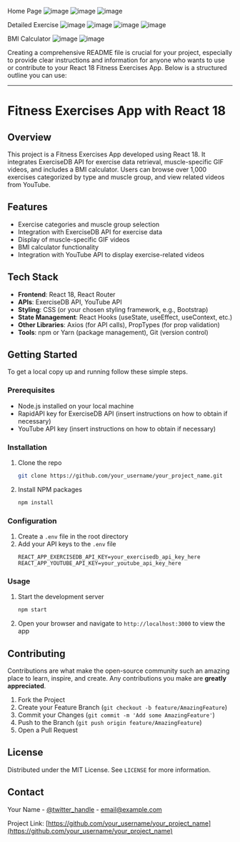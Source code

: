 Home Page
![image](https://github.com/HarshitAnchan/FitFrenzy/assets/88927163/3b6bdee9-5b4a-438e-8874-2f050e123738)
![image](https://github.com/HarshitAnchan/FitFrenzy/assets/88927163/7aa2e49c-04f5-408f-8252-9c59c1880e5c)
![image](https://github.com/HarshitAnchan/FitFrenzy/assets/88927163/66dcd805-afa0-419e-9c15-c2da772f3329)

Detailed Exercise
![image](https://github.com/HarshitAnchan/FitFrenzy/assets/88927163/c66bd573-37ca-42dd-b152-c2bb04f13d7c)
![image](https://github.com/HarshitAnchan/FitFrenzy/assets/88927163/4b8c9a51-2c97-4ea2-aad4-a912fde0a605)
![image](https://github.com/HarshitAnchan/FitFrenzy/assets/88927163/536a2ff3-2d70-4c66-801e-dbcbf6734541)
![image](https://github.com/HarshitAnchan/FitFrenzy/assets/88927163/287a0715-4725-40e2-a795-c38c75f960dd)

BMI Calculator
![image](https://github.com/HarshitAnchan/FitFrenzy/assets/88927163/649e309b-17b5-4ec8-be04-b185492fe753)
![image](https://github.com/HarshitAnchan/FitFrenzy/assets/88927163/3e441ce7-5f28-458d-9776-238a52992df7)

Creating a comprehensive README file is crucial for your project, especially to provide clear instructions and information for anyone who wants to use or contribute to your React 18 Fitness Exercises App. Below is a structured outline you can use:

---

# Fitness Exercises App with React 18

## Overview
This project is a Fitness Exercises App developed using React 18. It integrates ExerciseDB API for exercise data retrieval, muscle-specific GIF videos, and includes a BMI calculator. Users can browse over 1,000 exercises categorized by type and muscle group, and view related videos from YouTube.

## Features
- Exercise categories and muscle group selection
- Integration with ExerciseDB API for exercise data
- Display of muscle-specific GIF videos
- BMI calculator functionality
- Integration with YouTube API to display exercise-related videos

## Tech Stack
- **Frontend**: React 18, React Router
- **APIs**: ExerciseDB API, YouTube API
- **Styling**: CSS (or your chosen styling framework, e.g., Bootstrap)
- **State Management**: React Hooks (useState, useEffect, useContext, etc.)
- **Other Libraries**: Axios (for API calls), PropTypes (for prop validation)
- **Tools**: npm or Yarn (package management), Git (version control)

## Getting Started
To get a local copy up and running follow these simple steps.

### Prerequisites
- Node.js installed on your local machine
- RapidAPI key for ExerciseDB API (insert instructions on how to obtain if necessary)
- YouTube API key (insert instructions on how to obtain if necessary)

### Installation
1. Clone the repo
   ```sh
   git clone https://github.com/your_username/your_project_name.git
   ```
2. Install NPM packages
   ```sh
   npm install
   ```

### Configuration
1. Create a `.env` file in the root directory
2. Add your API keys to the `.env` file
   ```plaintext
   REACT_APP_EXERCISEDB_API_KEY=your_exercisedb_api_key_here
   REACT_APP_YOUTUBE_API_KEY=your_youtube_api_key_here
   ```

### Usage
1. Start the development server
   ```sh
   npm start
   ```
2. Open your browser and navigate to `http://localhost:3000` to view the app

## Contributing
Contributions are what make the open-source community such an amazing place to learn, inspire, and create. Any contributions you make are **greatly appreciated**.

1. Fork the Project
2. Create your Feature Branch (`git checkout -b feature/AmazingFeature`)
3. Commit your Changes (`git commit -m 'Add some AmazingFeature'`)
4. Push to the Branch (`git push origin feature/AmazingFeature`)
5. Open a Pull Request

## License
Distributed under the MIT License. See `LICENSE` for more information.

## Contact
Your Name - [@twitter_handle](https://twitter.com/your_twitter_handle) - email@example.com

Project Link: [https://github.com/your_username/your_project_name](https://github.com/your_username/your_project_name)





